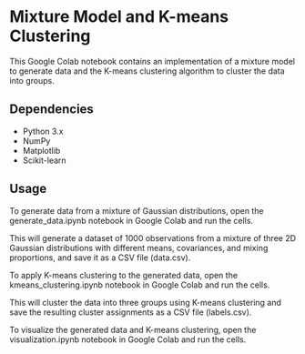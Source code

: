 # Mixture Model and K-means Clustering

This Google Colab notebook contains an implementation of a mixture model to generate data and the K-means clustering algorithm to cluster the data into groups.

## Dependencies
* Python 3.x
* NumPy
* Matplotlib
* Scikit-learn

## Usage
To generate data from a mixture of Gaussian distributions, open the generate_data.ipynb notebook in Google Colab and run the cells.

This will generate a dataset of 1000 observations from a mixture of three 2D Gaussian distributions with different means, covariances, and mixing proportions, and save it as a CSV file (data.csv).

To apply K-means clustering to the generated data, open the kmeans_clustering.ipynb notebook in Google Colab and run the cells.

This will cluster the data into three groups using K-means clustering and save the resulting cluster assignments as a CSV file (labels.csv).

To visualize the generated data and K-means clustering, open the visualization.ipynb notebook in Google Colab and run the cells.
